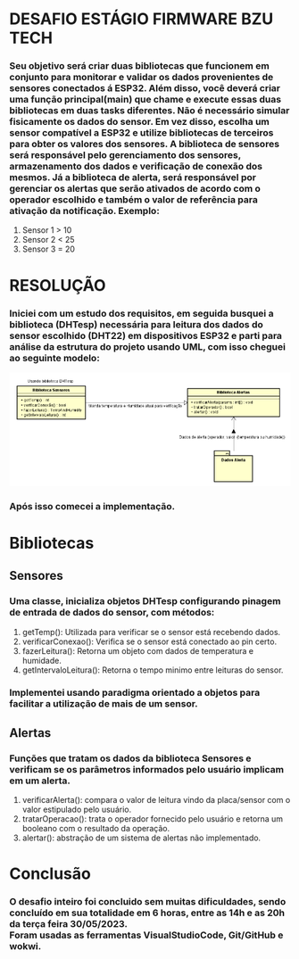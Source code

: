 # DESAFIO ESTÁGIO FIRMWARE BZU TECH

### Seu objetivo será criar duas bibliotecas que funcionem em conjunto para monitorar e validar os dados provenientes de sensores conectados á ESP32. Além disso, você deverá criar uma função principal(main) que chame e execute essas duas bibliotecas em duas tasks diferentes. Não é necessário simular fisicamente os dados do sensor. Em vez disso, escolha um sensor compatível a ESP32 e utilize bibliotecas de terceiros para obter os valores dos sensores. A biblioteca de sensores será responsável pelo gerenciamento dos sensores, armazenamento dos dados e verificação de conexão dos mesmos. Já a biblioteca de alerta, será responsável por gerenciar os alertas que serão ativados de acordo com o operador escolhido e também o valor de referência para ativação da notificação. Exemplo:

1. Sensor 1 > 10
2. Sensor 2 < 25
3. Sensor 3 = 20

# RESOLUÇÃO

### Iniciei com um estudo dos requisitos, em seguida busquei a biblioteca (DHTesp) necessária para leitura dos dados do sensor escolhido (DHT22) em dispositivos ESP32 e parti para análise da estrutura do projeto usando UML, com isso cheguei ao seguinte modelo:

![diagrama de projeto](./assets/Capturar.PNG)

### Após isso comecei a implementação.
# Bibliotecas
## Sensores
### Uma classe, inicializa objetos DHTesp configurando pinagem de entrada de dados do sensor, com métodos:
1. getTemp(): Utilizada para verificar se o sensor está recebendo dados.
2. verificarConexao(): Verifica se o sensor está conectado ao pin certo.
3. fazerLeitura(): Retorna um objeto com dados de temperatura e humidade.
4. getIntervaloLeitura(): Retorna o tempo minimo entre leituras do sensor.

### Implementei usando paradigma orientado a objetos para facilitar a utilização de mais de um sensor.

## Alertas
### Funções que tratam os dados da biblioteca Sensores e verificam se os parâmetros informados pelo usuário implicam em um alerta.
1. verificarAlerta(): compara o valor de leitura vindo da placa/sensor com o valor estipulado pelo usuário.
2. tratarOperacao(): trata o operador fornecido pelo usuário e retorna um booleano com o resultado da operação.
3. alertar(): abstração de um sistema de alertas não implementado.

# Conclusão
### O desafio inteiro foi concluido sem muitas dificuldades, sendo concluído em sua totalidade em 6 horas, entre as 14h e as 20h da terça feira 30/05/2023. <br/> Foram usadas as ferramentas VisualStudioCode, Git/GitHub e wokwi.
